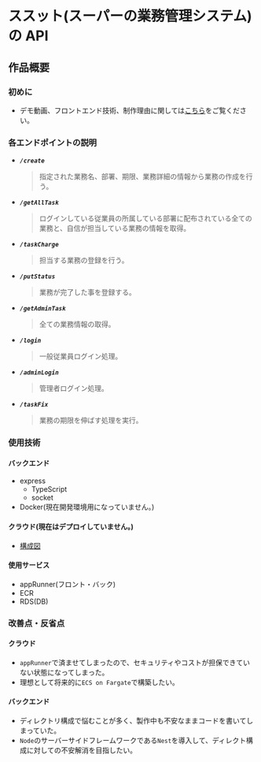 # ススット(スーパーの業務管理システム)の API

## 作品概要

### 初めに

- デモ動画、フロントエンド技術、制作理由に関しては[こちら](https://github.com/SatoSouma/susutto-frontend)をご覧ください。

### 各エンドポイントの説明

- **_`/create`_**
  > 指定された業務名、部署、期限、業務詳細の情報から業務の作成を行う。
- **_`/getAllTask`_**
  > ログインしている従業員の所属している部署に配布されている全ての業務と、自信が担当している業務の情報を取得。
- **_`/taskCharge`_**
  > 担当する業務の登録を行う。
- **_`/putStatus`_**
  > 業務が完了した事を登録する。
- **_`/getAdminTask`_**
  > 全ての業務情報の取得。
- **_`/login`_**
  > 一般従業員ログイン処理。
- **_`/adminLogin`_**
  > 管理者ログイン処理。
- **_`/taskFix`_**
  > 業務の期限を伸ばす処理を実行。

### 使用技術

#### バックエンド

- express
  - TypeScript
  - socket
- Docker(現在開発環境用になっていません。)

#### クラウド(現在はデプロイしていません。)

- [構成図](https://drive.google.com/file/d/1TH72FhdCfNKCxnFCq3JExqYpv1o0h6mD/view?usp=sharing)

#### 使用サービス

- appRunner(フロント・バック)
- ECR
- RDS(DB)

### 改善点・反省点

#### クラウド

- `appRunner`で済ませてしまったので、セキュリティやコストが担保できていない状態になってしまった。
- 理想として将来的に`ECS on Fargate`で構築したい。

#### バックエンド

- ディレクトリ構成で悩むことが多く、製作中も不安なままコードを書いてしまっていた。
- `Node`のサーバーサイドフレームワークである`Nest`を導入して、ディレクト構成に対しての不安解消を目指したい。
